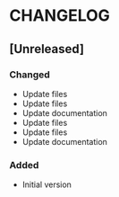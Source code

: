 # CHANGELOG

## [Unreleased]
### Changed
- Update files
- Update files
- Update documentation
- Update files
- Update files
- Update documentation
### Added
- Initial version
